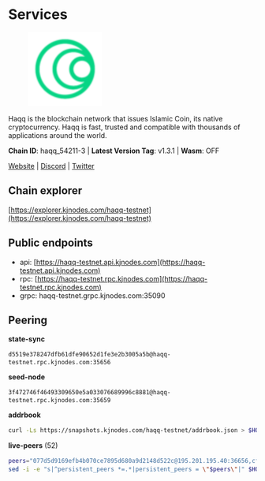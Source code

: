# Services

<figure><img src="https://raw.githubusercontent.com/kj89/cosmos-images/main/logos/haqq.png" width="150" alt=""><figcaption></figcaption></figure>

Haqq is the blockchain network that issues Islamic Coin,  its native cryptocurrency. Haqq is fast, trusted and  compatible with thousands of applications around the world.

**Chain ID**: haqq_54211-3 | **Latest Version Tag**: v1.3.1 | **Wasm**: OFF

[Website](https://islamiccoin.net) | [Discord](https://discord.gg/hU9MHG5kZq) | [Twitter](https://twitter.com/Islamic_Coin)




## Chain explorer
[https://explorer.kjnodes.com/haqq-testnet](https://explorer.kjnodes.com/haqq-testnet)

## Public endpoints

* api: [https://haqq-testnet.api.kjnodes.com](https://haqq-testnet.api.kjnodes.com)
* rpc: [https://haqq-testnet.rpc.kjnodes.com](https://haqq-testnet.rpc.kjnodes.com)
* grpc: haqq-testnet.grpc.kjnodes.com:35090

## Peering

**state-sync**

```text
d5519e378247dfb61dfe90652d1fe3e2b3005a5b@haqq-testnet.rpc.kjnodes.com:35656
```

**seed-node**

```text
3f472746f46493309650e5a033076689996c8881@haqq-testnet.rpc.kjnodes.com:35659
```

**addrbook**
```bash
curl -Ls https://snapshots.kjnodes.com/haqq-testnet/addrbook.json > $HOME/.haqqd/config/addrbook.json
```

**live-peers** (52)
```bash
peers="077d5d9169efb4b070ce7895d680a9d2148d522c@195.201.195.40:36656,cf5d60d0cdbdeb68caf1993a7422f942d37b56a7@194.163.142.120:35656,65bfa4b4b4b9accb9c0e0d46a1c07ae9a44a3a23@168.119.227.142:26656,2d13d679b64e1a574904a140f72815644ec71131@65.21.133.125:30656,56158e0f2acf850114e82644afceb565a73b08cc@185.144.99.95:26656,96cd4df06277f3353fa2da1f73d8e21663183c3f@91.107.192.98:26656,6771e65c1b30cc514faf5943320fdda480fe9124@95.216.39.183:26656,23ff658b56fbb8bc73372973a34733ff5d79b435@142.132.202.50:11604,47a269c3e30f70d8234a2afd8e9055e74129fde0@65.108.129.29:36656,3df5a68b919177179c6dcb0b9c9354fd6bbba1c8@65.109.92.240:20116,b72f2156db8c87e679dc853730746ff40038120c@213.239.215.77:26656,331ca63236ba05842d561e22c0bcc8582efa60a1@209.126.80.192:26656,bc777df96c83c0433561c88c541dbbc520928f6c@195.3.221.239:26656,90b1d14fc7393c6b6452ecf8b3cdd078a445a238@65.109.112.178:29656,62bf004201a90ce00df6f69390378c3d90f6dd7e@45.83.173.19:26656,78e3ef8adf819b479acc13a2f92ab5c0fa350aeb@66.45.231.30:11464,29731457774b61da8186b9c764e8f7c1e2465e3e@142.93.36.176:26656,073a2d6ef69f04b563e160a0e33eab84ae093aa9@154.26.157.233:35656,eb503dddcc41ba801c646d63cc762de4e9c43aa4@35.228.23.164:26656,23a1176c9911eac442d6d1bf15f92eeabb3981d5@45.83.173.18:26656,a6150d39e4725d28a56f41ebf3c6d457c54bd2f1@34.138.250.4:26656,24e894d4d8a18276acf6051cccf369a1ce69842d@65.108.151.105:26656,ed145a35b436878c1f1c10634bd18600f3696e17@95.217.181.142:26656,927a323649e7dd8d4c75da6e5edaee439652b46f@65.109.92.241:20116,ba56c564a5430632e59e2b08fc348735bc56b32f@154.12.232.140:26656,fae901a5a0bf51b9d356154e090381e2843d0aa5@65.109.107.172:26656,48a2a7762a579d25bca95b0a3548b714238dd60b@213.239.216.252:20656,f1b1df46afd4c9d4f66051437078c0b85bc6b67b@65.108.206.118:61056,32a8eec046b95e8646ff0810b4596dc7083a0beb@65.108.145.131:26656,230d299006a432b0f44534ca8a19c8c876c0ccb3@85.10.193.246:26656,e2fde948646175b1b49b3e1943063b049e442917@154.26.157.238:35656,6fad54232f11a0306bd0d942c2ec5f9ba0ae2f1a@34.91.54.209:26656,93ae3fa625f55b98225b870e4fd4052ad8a97b97@109.123.252.231:26656,f50b6abb555c0d420834860d9a8f499801bb3ae8@135.181.62.222:26656,26f20a2f80a4738a30a9634947a3aae67da31be3@65.108.254.227:26656,f93085d78df16bbd16a525683af7f857ce1cd983@188.40.98.169:36656,d5519e378247dfb61dfe90652d1fe3e2b3005a5b@65.109.68.190:35656,e6e6f333a16c7ea93f991c57357129b71eac2139@142.132.211.91:26656,0629018cef2e53288757381ffdc0b84cbb5931cc@95.216.1.249:26656,f54d4de6d4ae81ec8a2315b54247872b315f198d@65.109.57.9:26656,ee4db669ed2ff87cb2a47f848fa061517eb47737@161.97.151.46:26656,9eb507f9365313dbe7f426050fec9648298f58ee@109.205.183.51:26656,45bc6d84ffb3bb725cf78e82205639797c30af67@65.108.199.62:26656,70c1b8334bf08fe5d56fb53d07da11f01faa560b@65.109.30.90:26656,59af99085c961a6a5c8dc4bc8b3abffda16ddccb@135.181.38.62:26656,16fba9a37df02a099bc2dd75b76f1a428d75e909@65.109.52.156:56656,43dc2d5ab6fa30cb10959717d26f31bc45b56fdd@149.102.133.67:35656,a884387139109784cad9193652b82ef20a85d713@38.242.159.148:26656,25cdda3630fbeb7f87c2ef7fa4824d2276f36312@149.102.133.70:35656,f57fae1bdea281392b563a58978a2d8c0a37725f@95.217.233.234:26656,ac11a0b1ec817c7e0a5f5285a00863dd2ebfc01f@195.3.223.195:26656,90b40d2b773090b82aa7788c2d1937e4fd6d2dc0@65.108.231.124:19656"
sed -i -e "s|^persistent_peers *=.*|persistent_peers = \"$peers\"|" $HOME/.haqqd/config/config.toml
```
